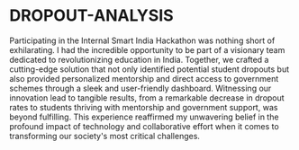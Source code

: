 # DROPOUT-ANALYSIS

Participating in the Internal Smart India Hackathon was nothing short of exhilarating. I had the incredible opportunity to be part of a visionary team dedicated to revolutionizing education in India. Together, we crafted a cutting-edge solution that not only identified potential student dropouts but also provided personalized mentorship and direct access to government schemes through a sleek and user-friendly dashboard. Witnessing our innovation lead to tangible results, from a remarkable decrease in dropout rates to students thriving with mentorship and government support, was beyond fulfilling. This experience reaffirmed my unwavering belief in the profound impact of technology and collaborative effort when it comes to transforming our society's most critical challenges.
